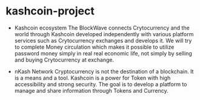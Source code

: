 # kashcoin-project

- Kashcoin ecosystem
The BlockWave connects Crytocurrency and the world through Kashcoin developed independently with various platform services 
such as Crytocurrency exchanges and develops it. 
We will try to complete Money circulation which makes it possible to utilize password money simply in real real economic life, 
not simply by selling and buying Crytocurrency at exchange.

- nKash Network
Cryptocurrency is not the destination of a blockchain. It is a means and a tool. 
Kashcoin is a power for Token with high accessibility and strong security. The goal is to develop a platform to manage and share information through Tokens and Currency.